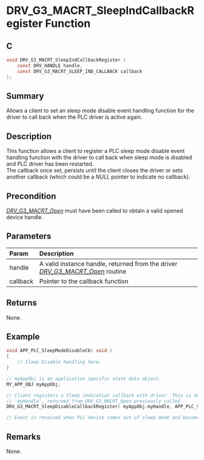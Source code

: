 # DRV_G3_MACRT_SleepIndCallbackRegister Function

## C

```c
void DRV_G3_MACRT_SleepIndCallbackRegister (
    const DRV_HANDLE handle,
    const DRV_G3_MACRT_SLEEP_IND_CALLBACK callback
);
```

## Summary

Allows a client to set an sleep mode disable event handling function for the driver to call back when the PLC driver is active again.

## Description

This function allows a client to register a PLC sleep mode disable event handling function with the driver to call back when sleep mode is disabled and PLC driver has been restarted.   
The callback once set, persists until the client closes the driver or sets another callback (which could be a *NULL* pointer to indicate no callback).

## Precondition

[*DRV_G3_MACRT_Open*](GUID-CFC0A3D7-6B3D-4D47-A061-7314346BFFCF.html) must have been called to obtain a valid opened device handle.

## Parameters

| Param | Description |
|:----- |:----------- |
| handle | A valid instance handle, returned from the driver [*DRV_G3_MACRT_Open*](GUID-CFC0A3D7-6B3D-4D47-A061-7314346BFFCF.html) routine |
| callback | Pointer to the callback function |

## Returns

None.

## Example

```c
void APP_PLC_SleepModeDisableCb( void )
{
    // Sleep Disable handling here.
}

// myAppObj is an application specific state data object.
MY_APP_OBJ myAppObj;

// Client registers a Sleep indication callback with driver. This is done once
// 'myHandle', returned from DRV_G3_MACRT_Open previously called
DRV_G3_MACRT_SleepDisableCallbackRegister( myAppObj.myHandle, APP_PLC_SleepModeDisableCb );

// Event is received when PLC device comes out of sleep mode and becomes active again.
```

## Remarks

None.

